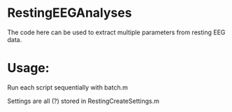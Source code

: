 # RestingEEGAnalyses

The code here can be used to extract multiple parameters from resting EEG data.

# Usage:
Run each script sequentially with batch.m

Settings are all (?) stored in RestingCreateSettings.m
